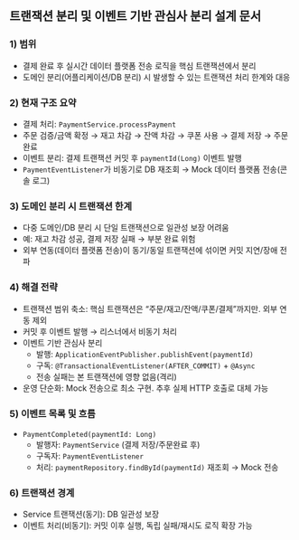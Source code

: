 ## 트랜잭션 분리 및 이벤트 기반 관심사 분리 설계 문서

### 1) 범위
- 결제 완료 후 실시간 데이터 플랫폼 전송 로직을 핵심 트랜잭션에서 분리
- 도메인 분리(어플리케이션/DB 분리) 시 발생할 수 있는 트랜잭션 처리 한계와 대응

### 2) 현재 구조 요약
- 결제 처리: `PaymentService.processPayment`
- 주문 검증/금액 확정 → 재고 차감 → 잔액 차감 → 쿠폰 사용 → 결제 저장 → 주문 완료
- 이벤트 분리: 결제 트랜잭션 커밋 후 `paymentId(Long)` 이벤트 발행
- `PaymentEventListener`가 비동기로 DB 재조회 → Mock 데이터 플랫폼 전송(콘솔 로그)

### 3) 도메인 분리 시 트랜잭션 한계
- 다중 도메인/DB 분리 시 단일 트랜잭션으로 일관성 보장 어려움
- 예: 재고 차감 성공, 결제 저장 실패 → 부분 완료 위험
- 외부 연동(데이터 플랫폼 전송)이 동기/동일 트랜잭션에 섞이면 커밋 지연/장애 전파

### 4) 해결 전략
- 트랜잭션 범위 축소: 핵심 트랜잭션은 “주문/재고/잔액/쿠폰/결제”까지만. 외부 연동 제외
- 커밋 후 이벤트 발행 → 리스너에서 비동기 처리
- 이벤트 기반 관심사 분리
  - 발행: `ApplicationEventPublisher.publishEvent(paymentId)`
  - 구독: `@TransactionalEventListener(AFTER_COMMIT)` + `@Async`
  - 전송 실패는 본 트랜잭션에 영향 없음(격리)
- 운영 단순화: Mock 전송으로 최소 구현. 추후 실제 HTTP 호출로 대체 가능

### 5) 이벤트 목록 및 흐름
- `PaymentCompleted(paymentId: Long)`
  - 발행자: `PaymentService` (결제 저장/주문완료 후)
  - 구독자: `PaymentEventListener`
  - 처리: `paymentRepository.findById(paymentId)` 재조회 → Mock 전송

### 6) 트랜잭션 경계
- Service 트랜잭션(동기): DB 일관성 보장
- 이벤트 처리(비동기): 커밋 이후 실행, 독립 실패/재시도 로직 확장 가능
